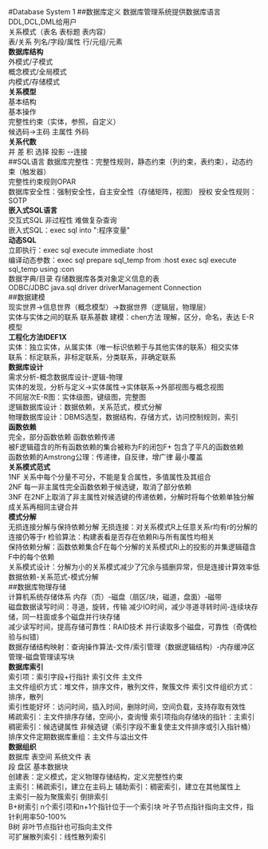 #Database System 1
##数据库定义
数据库管理系统提供数据库语言DDL,DCL,DML给用户  
关系模式（表名 表标题 表内容）  
表/关系
列名/字段/属性
行/元组/元素  
**数据库结构**  
外模式/子模式  
概念模式/全局模式  
内模式/存储模式  
**关系模型**  
基本结构  
基本操作  
完整性约束（实体，参照，自定义）  
候选码->主码 主属性 外码  
**关系代数**  
并 差 积 选择 投影 --连接  
##SQL语言
数据库完整性：完整性规则，静态约束（列约束，表约束），动态约束（触发器）  
完整性约束规则OPAR  
数据库安全性：强制安全性，自主安全性（存储矩阵，视图） 授权 安全性规则：SOTP  
**嵌入式SQL语言**  
交互式SQL 非过程性 难做复杂查询  
嵌入式SQL：exec sql into ":程序变量"  
**动态SQL**  
立即执行：exec sql execute immediate :host  
编译动态参数：exec sql prepare sql_temp from :host   exec sql execute sql_temp using :con  
数据字典/目录 存储数据库各类对象定义信息的表  
ODBC/JDBC java.sql driver driverManagement Connection  
##数据建模  
现实世界->信息世界（概念模型）->数据世界（逻辑层，物理层）  
实体与实体之间的联系 联系基数 建模：chen方法 理解，区分，命名，表达 E-R模型  
**工程化方法IDEF1X**  
实体：独立实体，从属实体（唯一标识依赖于与其他实体的联系）相交实体  
联系：标定联系，非标定联系，分类联系，非确定联系  
**数据库设计**  
需求分析-概念数据库设计-逻辑-物理  
实体的发现，分析与定义->实体属性->实体联系->外部视图与概念视图  
不同层次E-R图：实体级图，键级图，完整图  
逻辑数据库设计：数据依赖，关系范式，模式分解  
物理数据库设计：DBMS选型，数据结构，存储方式，访问控制规则，索引  
**函数依赖**  
完全，部分函数依赖 函数依赖传递  
被F逻辑蕴含的所有函数依赖的集合被称为F的闭包F+ 包含了平凡的函数依赖  
函数依赖的Amstrong公理：传递律，自反律，增广律 最小覆盖  
**关系模式范式**  
1NF 关系中每个分量不可分，不能是复合属性，多值属性及其组合  
2NF 每一非主属性完全函数依赖于候选键，取消了部分依赖  
3NF 在2NF上取消了非主属性对候选键的传递依赖，分解时将每个依赖单独分解成关系再相同主键合并  
**模式分解**  
无损连接分解与保持依赖分解 无损连接：对关系模式R上任意关系r均有r的分解的连接仍等于r 检验算法：构建表看是否存在依赖Ri与所有属性均相关  
保持依赖分解：函数依赖集合F在每个分解的关系模式Ri上的投影的并集逻辑蕴含F中的每个依赖  
关系模式设计：分解为小的关系模式减少了冗余与插删异常，但是连接计算效率低  
数据依赖-关系范式-模式分解  
##数据库物理存储  
计算机系统存储体系 内存（页）-磁盘（扇区/块，磁道，盘面）-磁带  
磁盘数据读写时间：寻道，旋转，传输 减少IO时间，减少寻道寻转时间-连续块存储，同一柱面或多个磁盘并行块存储  
减少读写时间，提高存储可靠性：RAID技术 并行读取多个磁盘，可靠性（奇偶检验与纠错）  
数据存储结构映射：查询操作算法-文件/索引管理（数据逻辑结构）-内存缓冲区管理-磁盘管理读写块  
**数据库索引**  
索引项：索引字段+行指针 索引文件 主文件  
主文件组织方式：堆文件，排序文件，散列文件，聚簇文件 索引文件组织方式：排序，散列  
索引性能好坏：访问时间，插入时间，删除时间，空间负载，支持存取有效性  
稀疏索引：主文件排序存储，空间小，查询慢 索引项指向存储块的指针：主索引  
稠密索引：候选键属性 非候选键（索引字段不重复使主文件排序或引入指针桶）  
排序文件定期数据库重组：主文件与溢出文件  
**数据组织**  
数据库 表空间 系统文件 表  
段 盘区 基本数据块  
创建表：定义模式，定义物理存储结构，定义完整性约束  
主索引：稀疏索引，建立在主码上 辅助索引：稠密索引，建立在其他属性上  
主索引一般为聚簇索引 倒排索引  
B+树索引 n个索引项和n+1个指针位于一个索引块 叶子节点指针指向主文件，指针利用率50-100%  
B树 非叶节点指针也可指向主文件  
可扩展散列索引：线性散列索引  
